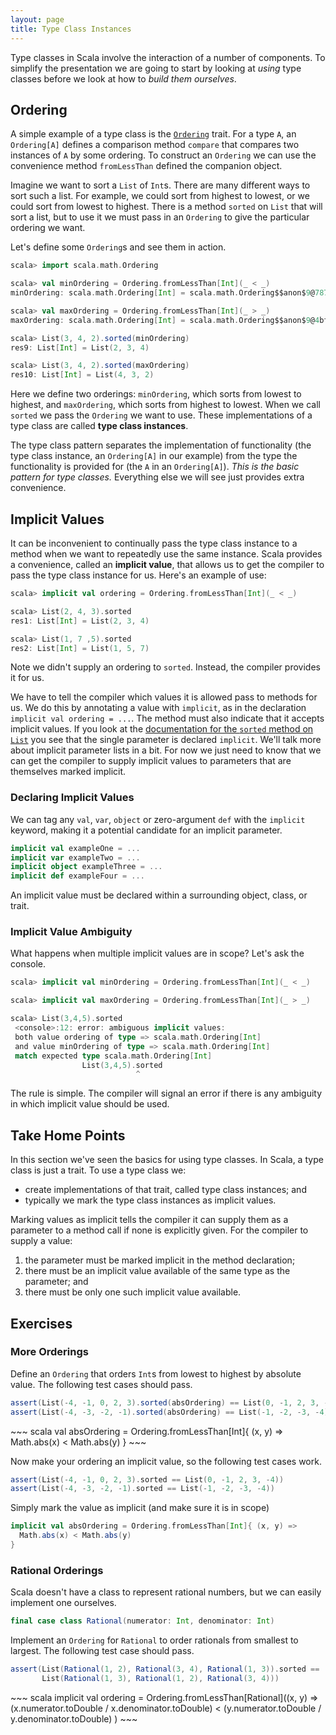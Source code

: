 ```yaml
---
layout: page
title: Type Class Instances
---
```


Type classes in Scala involve the interaction of a number of components. To simplify the presentation we are going to start by looking at *using* type classes before we look at how to *build them ourselves*.

## Ordering

A simple example of a type class is the [`Ordering`](http://www.scala-lang.org/api/current/#scala.math.Ordering) trait. For a type `A`, an `Ordering[A]` defines a comparison method `compare` that compares two instances of `A` by some ordering. To construct an `Ordering` we can use the convenience method `fromLessThan` defined the companion object.

Imagine we want to sort a `List` of `Int`s. There are many different ways to sort such a list. For example, we could sort from highest to lowest, or we could sort from lowest to highest. There is a method `sorted` on `List` that will sort a list, but to use it we must pass in an `Ordering` to give the particular ordering we want.

Let's define some `Ordering`s and see them in action.

~~~ scala
scala> import scala.math.Ordering

scala> val minOrdering = Ordering.fromLessThan[Int](_ < _)
minOrdering: scala.math.Ordering[Int] = scala.math.Ordering$$anon$9@787f32b7

scala> val maxOrdering = Ordering.fromLessThan[Int](_ > _)
maxOrdering: scala.math.Ordering[Int] = scala.math.Ordering$$anon$9@4bf324f9

scala> List(3, 4, 2).sorted(minOrdering)
res9: List[Int] = List(2, 3, 4)

scala> List(3, 4, 2).sorted(maxOrdering)
res10: List[Int] = List(4, 3, 2)
~~~

Here we define two orderings: `minOrdering`, which sorts from lowest to highest, and `maxOrdering`, which sorts from highest to lowest. When we call `sorted` we pass the `Ordering` we want to use. These implementations of a type class are called **type class instances**.

The type class pattern separates the implementation of functionality (the type class instance, an `Ordering[A]` in our example) from the type the functionality is provided for (the `A` in an `Ordering[A]`). *This is the basic pattern for type classes.* Everything else we will see just provides extra convenience.


## Implicit Values

It can be inconvenient to continually pass the type class instance to a method when we want to repeatedly use the same instance. Scala provides a convenience, called an **implicit value**, that allows us to get the compiler to pass the type class instance for us. Here's an example of use:

~~~ scala
scala> implicit val ordering = Ordering.fromLessThan[Int](_ < _)

scala> List(2, 4, 3).sorted
res1: List[Int] = List(2, 3, 4)

scala> List(1, 7 ,5).sorted
res2: List[Int] = List(1, 5, 7)
~~~

Note we didn't supply an ordering to `sorted`. Instead, the compiler provides it for us.

We have to tell the compiler which values it is allowed pass to methods for us. We do this by annotating a value with `implicit`, as in the declaration `implicit val ordering = ...`. The method must also indicate that it accepts implicit values. If you look at the [documentation for the `sorted` method on `List`](http://www.scala-lang.org/api/current/index.html#scala.collection.immutable.List) you see that the single parameter is declared `implicit`. We'll talk more about implicit parameter lists in a bit. For now we just need to know that we can get the compiler to supply implicit values to parameters that are themselves marked implicit.

### Declaring Implicit Values

We can tag any `val`, `var`, `object` or zero-argument `def` with the `implicit` keyword, making it a potential candidate for an implicit parameter.

~~~ scala
implicit val exampleOne = ...
implicit var exampleTwo = ...
implicit object exampleThree = ...
implicit def exampleFour = ...
~~~

An implicit value must be declared within a surrounding object, class, or trait.

### Implicit Value Ambiguity

What happens when multiple implicit values are in scope? Let's ask the console.

~~~ scala
scala> implicit val minOrdering = Ordering.fromLessThan[Int](_ < _)

scala> implicit val maxOrdering = Ordering.fromLessThan[Int](_ > _)

scala> List(3,4,5).sorted
 <console>:12: error: ambiguous implicit values:
 both value ordering of type => scala.math.Ordering[Int]
 and value minOrdering of type => scala.math.Ordering[Int]
 match expected type scala.math.Ordering[Int]
                List(3,4,5).sorted
                            ^
~~~

The rule is simple. The compiler will signal an error if there is any ambiguity in which implicit value should be used.


## Take Home Points

In this section we've seen the basics for using type classes. In Scala, a type class is just a trait. To use a type class we:

- create implementations of that trait, called type class instances; and
- typically we mark the type class instances as implicit values.

Marking values as implicit tells the compiler it can supply them as a parameter to a method call if none is explicitly given. For the compiler to supply a value:

1. the parameter must be marked implicit in the method declaration;
2. there must be an implicit value available of the same type as the parameter; and
3. there must be only one such implicit value available.

## Exercises

### More Orderings

Define an `Ordering` that orders `Int`s from lowest to highest by absolute value. The following test cases should pass.

~~~ scala
assert(List(-4, -1, 0, 2, 3).sorted(absOrdering) == List(0, -1, 2, 3, -4))
assert(List(-4, -3, -2, -1).sorted(absOrdering) == List(-1, -2, -3, -4))
~~~

<div class="solution">
~~~ scala 
val absOrdering = Ordering.fromLessThan[Int]{ (x, y) =>
  Math.abs(x) < Math.abs(y)
}
~~~
</div>

Now make your ordering an implicit value, so the following test cases work.

~~~ scala
assert(List(-4, -1, 0, 2, 3).sorted == List(0, -1, 2, 3, -4))
assert(List(-4, -3, -2, -1).sorted == List(-1, -2, -3, -4))
~~~

<div class="solution">
Simply mark the value as implicit (and make sure it is in scope)

~~~ scala
implicit val absOrdering = Ordering.fromLessThan[Int]{ (x, y) =>
  Math.abs(x) < Math.abs(y)
}
~~~
</div>

### Rational Orderings

Scala doesn't have a class to represent rational numbers, but we can easily implement one ourselves.

~~~ scala 
final case class Rational(numerator: Int, denominator: Int)
~~~

Implement an `Ordering` for `Rational` to order rationals from smallest to largest. The following test case should pass.

~~~ scala
assert(List(Rational(1, 2), Rational(3, 4), Rational(1, 3)).sorted ==
       List(Rational(1, 3), Rational(1, 2), Rational(3, 4)))
~~~

<div class="solution">
~~~ scala
implicit val ordering = Ordering.fromLessThan[Rational]((x, y) =>
  (x.numerator.toDouble / x.denominator.toDouble) < 
  (y.numerator.toDouble / y.denominator.toDouble)
)
~~~
</div>

